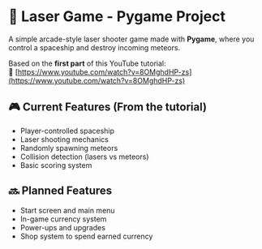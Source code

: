 # 🚀 Laser Game - Pygame Project

A simple arcade-style laser shooter game made with **Pygame**, where you control a spaceship and destroy incoming meteors.

Based on the **first part** of this YouTube tutorial:  
🎥 [https://www.youtube.com/watch?v=8OMghdHP-zs](https://www.youtube.com/watch?v=8OMghdHP-zs)

## 🎮 Current Features (From the tutorial)

- Player-controlled spaceship  
- Laser shooting mechanics  
- Randomly spawning meteors  
- Collision detection (lasers vs meteors)  
- Basic scoring system  

## 🔜 Planned Features

- Start screen and main menu  
- In-game currency system
- Power-ups and upgrades
- Shop system to spend earned currency
